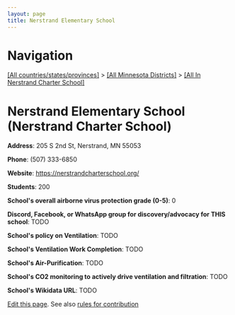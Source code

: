 ```yaml
---
layout: page
title: Nerstrand Elementary School
---
```

# Navigation

[[All countries/states/provinces]](../../..) > [[All Minnesota Districts]](../..) > [[All In Nerstrand Charter School]](..)

# Nerstrand Elementary School (Nerstrand Charter School)

**Address**: 205 S 2nd St, Nerstrand, MN 55053

**Phone**: (507) 333-6850

**Website**: <https://nerstrandcharterschool.org/>

**Students**: 200

**School's overall airborne virus protection grade (0-5)**: 0

**Discord, Facebook, or WhatsApp group for discovery/advocacy for THIS school**: TODO

**School's policy on Ventilation**: TODO

**School's Ventilation Work Completion**: TODO

**School's Air-Purification**: TODO

**School's CO2 monitoring to actively drive ventilation and filtration**: TODO

**School's Wikidata URL**: TODO


[Edit this page](https://github.com/ventilate-schools/MN/edit/main/./Nerstrand_Charter_School/Nerstrand_Elementary_School.md). See also [rules for contribution](../../../contribution-rules/)